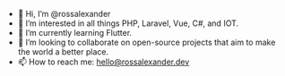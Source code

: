 - 👋 Hi, I’m @rossalexander
- 👀 I’m interested in all things PHP, Laravel, Vue, C#, and IOT.
- 🌱 I’m currently learning Flutter.
- 💞️ I’m looking to collaborate on open-source projects that aim to make the world a better place.
- 📫 How to reach me: hello@rossalexander.dev

<!---
rossalexander/rossalexander is a ✨ special ✨ repository because its `README.md` (this file) appears on your GitHub profile.
You can click the Preview link to take a look at your changes.
--->
